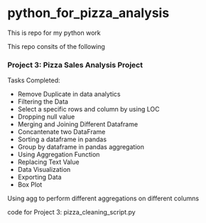 # python_for_pizza_analysis

This is repo for my python work

This repo consits of the following

### Project 3: Pizza Sales Analysis Project
Tasks Completed:

- Remove Duplicate in data analytics
- Filtering the Data
- Select a specific rows and column by using LOC
- Dropping null value
- Merging and Joining Different Dataframe
- Concantenate two DataFrame
- Sorting a dataframe in pandas
- Group by dataframe in pandas aggregation
- Using Aggregation Function
- Replacing Text Value
- Data Visualization
- Exporting Data
- Box Plot

Using agg to perform different aggregations on different columns

code for Project 3: pizza_cleaning_script.py
